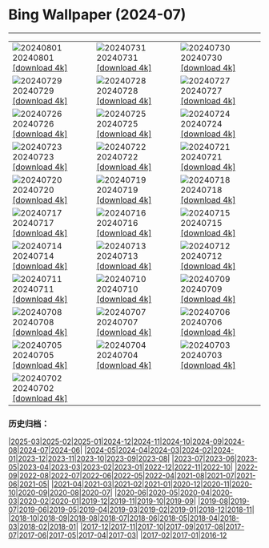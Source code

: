 # Bing Wallpaper (2024-07)
**************

<table><tr><td><img class="wallpaper" src="https://www.bing.com/th?id=OHR.KaptaiLake_EN-GB8876933727_1920x1080.jpg" alt="20240801"> 20240801 <a href="https://www.bing.com/th?id=OHR.KaptaiLake_EN-GB8876933727_UHD.jpg">[download 4k]</a></td><td><img class="wallpaper" src="https://www.bing.com/th?id=OHR.HoodoosBryce_EN-GB8943105802_1920x1080.jpg" alt="20240731"> 20240731 <a href="https://www.bing.com/th?id=OHR.HoodoosBryce_EN-GB8943105802_UHD.jpg">[download 4k]</a></td><td><img class="wallpaper" src="https://www.bing.com/th?id=OHR.ImpalaOxpecker_EN-GB9009594859_1920x1080.jpg" alt="20240730"> 20240730 <a href="https://www.bing.com/th?id=OHR.ImpalaOxpecker_EN-GB9009594859_UHD.jpg">[download 4k]</a></td></tr><tr><td><img class="wallpaper" src="https://www.bing.com/th?id=OHR.CorbettTigers_EN-GB2931140045_1920x1080.jpg" alt="20240729"> 20240729 <a href="https://www.bing.com/th?id=OHR.CorbettTigers_EN-GB2931140045_UHD.jpg">[download 4k]</a></td><td><img class="wallpaper" src="https://www.bing.com/th?id=OHR.BeachHutsSweden_EN-GB2231886770_1920x1080.jpg" alt="20240728"> 20240728 <a href="https://www.bing.com/th?id=OHR.BeachHutsSweden_EN-GB2231886770_UHD.jpg">[download 4k]</a></td><td><img class="wallpaper" src="https://www.bing.com/th?id=OHR.CowesWeek2024_EN-GB1203003767_1920x1080.jpg" alt="20240727"> 20240727 <a href="https://www.bing.com/th?id=OHR.CowesWeek2024_EN-GB1203003767_UHD.jpg">[download 4k]</a></td></tr><tr><td><img class="wallpaper" src="https://www.bing.com/th?id=OHR.PontNeuf_EN-GB0058066250_1920x1080.jpg" alt="20240726"> 20240726 <a href="https://www.bing.com/th?id=OHR.PontNeuf_EN-GB0058066250_UHD.jpg">[download 4k]</a></td><td><img class="wallpaper" src="https://www.bing.com/th?id=OHR.SmokyMountainTrail_EN-GB9959939764_1920x1080.jpg" alt="20240725"> 20240725 <a href="https://www.bing.com/th?id=OHR.SmokyMountainTrail_EN-GB9959939764_UHD.jpg">[download 4k]</a></td><td><img class="wallpaper" src="https://www.bing.com/th?id=OHR.SheepCousins_EN-GB9631410299_1920x1080.jpg" alt="20240724"> 20240724 <a href="https://www.bing.com/th?id=OHR.SheepCousins_EN-GB9631410299_UHD.jpg">[download 4k]</a></td></tr><tr><td><img class="wallpaper" src="https://www.bing.com/th?id=OHR.MethoniCastle_EN-GB9389537440_1920x1080.jpg" alt="20240723"> 20240723 <a href="https://www.bing.com/th?id=OHR.MethoniCastle_EN-GB9389537440_UHD.jpg">[download 4k]</a></td><td><img class="wallpaper" src="https://www.bing.com/th?id=OHR.BuckinghamOpening2024_EN-GB9070142687_1920x1080.jpg" alt="20240722"> 20240722 <a href="https://www.bing.com/th?id=OHR.BuckinghamOpening2024_EN-GB9070142687_UHD.jpg">[download 4k]</a></td><td><img class="wallpaper" src="https://www.bing.com/th?id=OHR.ZanzibarBoats_EN-GB8434940826_1920x1080.jpg" alt="20240721"> 20240721 <a href="https://www.bing.com/th?id=OHR.ZanzibarBoats_EN-GB8434940826_UHD.jpg">[download 4k]</a></td></tr><tr><td><img class="wallpaper" src="https://www.bing.com/th?id=OHR.MineralMoon_EN-GB7656393830_1920x1080.jpg" alt="20240720"> 20240720 <a href="https://www.bing.com/th?id=OHR.MineralMoon_EN-GB7656393830_UHD.jpg">[download 4k]</a></td><td><img class="wallpaper" src="https://www.bing.com/th?id=OHR.YoungJaguar_EN-GB7435202533_1920x1080.jpg" alt="20240719"> 20240719 <a href="https://www.bing.com/th?id=OHR.YoungJaguar_EN-GB7435202533_UHD.jpg">[download 4k]</a></td><td><img class="wallpaper" src="https://www.bing.com/th?id=OHR.MayotteCoral_EN-GB7192983287_1920x1080.jpg" alt="20240718"> 20240718 <a href="https://www.bing.com/th?id=OHR.MayotteCoral_EN-GB7192983287_UHD.jpg">[download 4k]</a></td></tr><tr><td><img class="wallpaper" src="https://www.bing.com/th?id=OHR.MedievalRothenburg_EN-GB0016545589_1920x1080.jpg" alt="20240717"> 20240717 <a href="https://www.bing.com/th?id=OHR.MedievalRothenburg_EN-GB0016545589_UHD.jpg">[download 4k]</a></td><td><img class="wallpaper" src="https://www.bing.com/th?id=OHR.AncientOrkney_EN-GB6273973665_1920x1080.jpg" alt="20240716"> 20240716 <a href="https://www.bing.com/th?id=OHR.AncientOrkney_EN-GB6273973665_UHD.jpg">[download 4k]</a></td><td><img class="wallpaper" src="https://www.bing.com/th?id=OHR.TateishiPark_EN-GB5935394849_1920x1080.jpg" alt="20240715"> 20240715 <a href="https://www.bing.com/th?id=OHR.TateishiPark_EN-GB5935394849_UHD.jpg">[download 4k]</a></td></tr><tr><td><img class="wallpaper" src="https://www.bing.com/th?id=OHR.OwlSiblings_EN-GB5626247823_1920x1080.jpg" alt="20240714"> 20240714 <a href="https://www.bing.com/th?id=OHR.OwlSiblings_EN-GB5626247823_UHD.jpg">[download 4k]</a></td><td><img class="wallpaper" src="https://www.bing.com/th?id=OHR.CappadociaRocks_EN-GB3775326662_1920x1080.jpg" alt="20240713"> 20240713 <a href="https://www.bing.com/th?id=OHR.CappadociaRocks_EN-GB3775326662_UHD.jpg">[download 4k]</a></td><td><img class="wallpaper" src="https://www.bing.com/th?id=OHR.RainierWildflowers_EN-GB3567513605_1920x1080.jpg" alt="20240712"> 20240712 <a href="https://www.bing.com/th?id=OHR.RainierWildflowers_EN-GB3567513605_UHD.jpg">[download 4k]</a></td></tr><tr><td><img class="wallpaper" src="https://www.bing.com/th?id=OHR.GangiSicily_EN-GB7955016578_1920x1080.jpg" alt="20240711"> 20240711 <a href="https://www.bing.com/th?id=OHR.GangiSicily_EN-GB7955016578_UHD.jpg">[download 4k]</a></td><td><img class="wallpaper" src="https://www.bing.com/th?id=OHR.CollaredAracari_EN-GB7730593943_1920x1080.jpg" alt="20240710"> 20240710 <a href="https://www.bing.com/th?id=OHR.CollaredAracari_EN-GB7730593943_UHD.jpg">[download 4k]</a></td><td><img class="wallpaper" src="https://www.bing.com/th?id=OHR.TalampayaNP_EN-GB7448714861_1920x1080.jpg" alt="20240709"> 20240709 <a href="https://www.bing.com/th?id=OHR.TalampayaNP_EN-GB7448714861_UHD.jpg">[download 4k]</a></td></tr><tr><td><img class="wallpaper" src="https://www.bing.com/th?id=OHR.NorwayBlueberries_EN-GB7208908364_1920x1080.jpg" alt="20240708"> 20240708 <a href="https://www.bing.com/th?id=OHR.NorwayBlueberries_EN-GB7208908364_UHD.jpg">[download 4k]</a></td><td><img class="wallpaper" src="https://www.bing.com/th?id=OHR.YenBaiTerraces_EN-GB7013329996_1920x1080.jpg" alt="20240707"> 20240707 <a href="https://www.bing.com/th?id=OHR.YenBaiTerraces_EN-GB7013329996_UHD.jpg">[download 4k]</a></td><td><img class="wallpaper" src="https://www.bing.com/th?id=OHR.ConwyRiver_EN-GB6240387587_1920x1080.jpg" alt="20240706"> 20240706 <a href="https://www.bing.com/th?id=OHR.ConwyRiver_EN-GB6240387587_UHD.jpg">[download 4k]</a></td></tr><tr><td><img class="wallpaper" src="https://www.bing.com/th?id=OHR.NoahBeach_EN-GB6003580040_1920x1080.jpg" alt="20240705"> 20240705 <a href="https://www.bing.com/th?id=OHR.NoahBeach_EN-GB6003580040_UHD.jpg">[download 4k]</a></td><td><img class="wallpaper" src="https://www.bing.com/th?id=OHR.ItalicaRuins_EN-GB5712011823_1920x1080.jpg" alt="20240704"> 20240704 <a href="https://www.bing.com/th?id=OHR.ItalicaRuins_EN-GB5712011823_UHD.jpg">[download 4k]</a></td><td><img class="wallpaper" src="https://www.bing.com/th?id=OHR.MeerkatManor_EN-GB5476220606_1920x1080.jpg" alt="20240703"> 20240703 <a href="https://www.bing.com/th?id=OHR.MeerkatManor_EN-GB5476220606_UHD.jpg">[download 4k]</a></td></tr><tr><td><img class="wallpaper" src="https://www.bing.com/th?id=OHR.HamptonFestival2024_EN-GB4619911099_1920x1080.jpg" alt="20240702"> 20240702 <a href="https://www.bing.com/th?id=OHR.HamptonFestival2024_EN-GB4619911099_UHD.jpg">[download 4k]</a></td><td></td><td></td></tr></table>

### 历史归档：

|[2025-03](/../2025-03/2025-03.md)|[2025-02](/../2025-02/2025-02.md)|[2025-01](/../2025-01/2025-01.md)|[2024-12](/../2024-12/2024-12.md)|[2024-11](/../2024-11/2024-11.md)|[2024-10](/../2024-10/2024-10.md)|[2024-09](/../2024-09/2024-09.md)|[2024-08](/../2024-08/2024-08.md)|[2024-07](/2024-07.md)|[2024-06](/../2024-06/2024-06.md)|
|[2024-05](/../2024-05/2024-05.md)|[2024-04](/../2024-04/2024-04.md)|[2024-03](/../2024-03/2024-03.md)|[2024-02](/../2024-02/2024-02.md)|[2024-01](/../2024-01/2024-01.md)|[2023-12](/../2023-12/2023-12.md)|[2023-11](/../2023-11/2023-11.md)|[2023-10](/../2023-10/2023-10.md)|[2023-09](/../2023-09/2023-09.md)|[2023-08](/../2023-08/2023-08.md)|
|[2023-07](/../2023-07/2023-07.md)|[2023-06](/../2023-06/2023-06.md)|[2023-05](/../2023-05/2023-05.md)|[2023-04](/../2023-04/2023-04.md)|[2023-03](/../2023-03/2023-03.md)|[2023-02](/../2023-02/2023-02.md)|[2023-01](/../2023-01/2023-01.md)|[2022-12](/../2022-12/2022-12.md)|[2022-11](/../2022-11/2022-11.md)|[2022-10](/../2022-10/2022-10.md)|
|[2022-09](/../2022-09/2022-09.md)|[2022-08](/../2022-08/2022-08.md)|[2022-07](/../2022-07/2022-07.md)|[2022-06](/../2022-06/2022-06.md)|[2022-05](/../2022-05/2022-05.md)|[2022-04](/../2022-04/2022-04.md)|[2021-08](/../2021-08/2021-08.md)|[2021-07](/../2021-07/2021-07.md)|[2021-06](/../2021-06/2021-06.md)|[2021-05](/../2021-05/2021-05.md)|
|[2021-04](/../2021-04/2021-04.md)|[2021-03](/../2021-03/2021-03.md)|[2021-02](/../2021-02/2021-02.md)|[2021-01](/../2021-01/2021-01.md)|[2020-12](/../2020-12/2020-12.md)|[2020-11](/../2020-11/2020-11.md)|[2020-10](/../2020-10/2020-10.md)|[2020-09](/../2020-09/2020-09.md)|[2020-08](/../2020-08/2020-08.md)|[2020-07](/../2020-07/2020-07.md)|
|[2020-06](/../2020-06/2020-06.md)|[2020-05](/../2020-05/2020-05.md)|[2020-04](/../2020-04/2020-04.md)|[2020-03](/../2020-03/2020-03.md)|[2020-02](/../2020-02/2020-02.md)|[2020-01](/../2020-01/2020-01.md)|[2019-12](/../2019-12/2019-12.md)|[2019-11](/../2019-11/2019-11.md)|[2019-10](/../2019-10/2019-10.md)|[2019-09](/../2019-09/2019-09.md)|
|[2019-08](/../2019-08/2019-08.md)|[2019-07](/../2019-07/2019-07.md)|[2019-06](/../2019-06/2019-06.md)|[2019-05](/../2019-05/2019-05.md)|[2019-04](/../2019-04/2019-04.md)|[2019-03](/../2019-03/2019-03.md)|[2019-02](/../2019-02/2019-02.md)|[2019-01](/../2019-01/2019-01.md)|[2018-12](/../2018-12/2018-12.md)|[2018-11](/../2018-11/2018-11.md)|
|[2018-10](/../2018-10/2018-10.md)|[2018-09](/../2018-09/2018-09.md)|[2018-08](/../2018-08/2018-08.md)|[2018-07](/../2018-07/2018-07.md)|[2018-06](/../2018-06/2018-06.md)|[2018-05](/../2018-05/2018-05.md)|[2018-04](/../2018-04/2018-04.md)|[2018-03](/../2018-03/2018-03.md)|[2018-02](/../2018-02/2018-02.md)|[2018-01](/../2018-01/2018-01.md)|
|[2017-12](/../2017-12/2017-12.md)|[2017-11](/../2017-11/2017-11.md)|[2017-10](/../2017-10/2017-10.md)|[2017-09](/../2017-09/2017-09.md)|[2017-08](/../2017-08/2017-08.md)|[2017-07](/../2017-07/2017-07.md)|[2017-06](/../2017-06/2017-06.md)|[2017-05](/../2017-05/2017-05.md)|[2017-04](/../2017-04/2017-04.md)|[2017-03](/../2017-03/2017-03.md)|
|[2017-02](/../2017-02/2017-02.md)|[2017-01](/../2017-01/2017-01.md)|[2016-12](/../2016-12/2016-12.md)